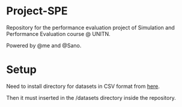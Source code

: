 # Project-SPE

Repository for the performance evaluation project of Simulation and Performance Evaluation course @ UNITN.

Powered by @me and @Sano.

# Setup
Need to install directory for datasets in CSV format from <a href="https://unsw-my.sharepoint.com/:f:/g/personal/z5025758_ad_unsw_edu_au/EnuQZZn3XuNBjgfcUu4DIVMBLCHyoLHqOswirpOQifr1ag?e=gKWkLS">here</a>.

Then it must inserted in the /datasets directory inside the repository.
